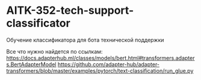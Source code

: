# AITK-352-tech-support-classificator
Обучение классификатора для бота технической поддержки

Все что нужно найдется по ссылкам:
https://docs.adapterhub.ml/classes/models/bert.html#transformers.adapters.BertAdapterModel
https://github.com/adapter-hub/adapter-transformers/blob/master/examples/pytorch/text-classification/run_glue.py
